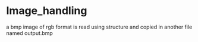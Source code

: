 # Image_handling
a bmp image of rgb format is read using structure and copied in another file named output.bmp
